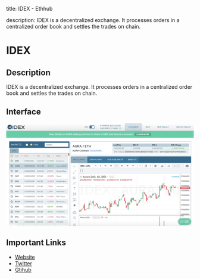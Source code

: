 title: IDEX - Ethhub

description: IDEX is a decentralized exchange. It processes orders in a centralized order book and settles the trades on chain.

# IDEX

## Description

IDEX is a decentralized exchange. It processes orders in a centralized order book and settles the trades on chain.

## Interface

![](/docs/assets/images/idex.png)

## Important Links

* [Website](https://idex.market/)  
* [Twitter](https://twitter.com/aurora_dao)  
* [Gtihub](https://github.com/AuroraDAO)


